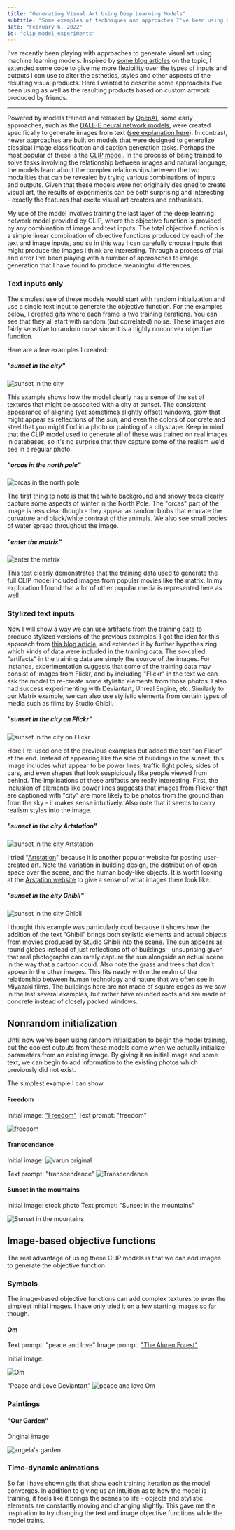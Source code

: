 ```yaml
---
title: "Generating Visual Art Using Deep Learning Models"
subtitle: "Some examples of techniques and approaches I've been using to generate visual art using deep learning models."
date: "February 6, 2022"
id: "clip_model_experiments"
---
```


I've recently been playing with approaches to generate visual art using machine learning models. Inspired by [some blog articles](https://ml.berkeley.edu/blog/posts/clip-art/) on the topic, I extended some code to give me more flexibility over the types of inputs and outputs I can use to alter the asthetics, styles and other aspects of the resulting visual products. Here I wanted to describe some approaches I've been using as well as the resulting products based on custom artwork produced by friends.

---

Powered by models trained and released by [OpenAI](https://openai.com/), some early approaches, such as the [DALL-E neural network models](https://openai.com/blog/dall-e/), were created specifically to generate images from text ([see explanation here](https://ml.berkeley.edu/blog/posts/vq-vae/)). In contrast, newer approaches are built on models that were designed to generalize classical image classification and caption generation tasks. Perhaps the most popular of these is the [CLIP model](https://openai.com/blog/clip/). In the process of being trained to solve tasks involving the relationship between images and natural language, the models learn about the complex relationships between the two modalities that can be revealed by trying various combinations of inputs and outputs. Given that these models were not originally designed to create visual art, the results of experiments can be both surprising and interesting - exactly the features that excite visual art creators and enthusiasts. 

My use of the model involves training the last layer of the deep learning network model provided by CLIP, where the objective function is provided by any combination of image and text inputs. The total objective function is a simple linear combination of objective functions produced by each of the text and image inputs, and so in this way I can carefully choose inputs that might produce the images I think are interesting. Through a process of trial and error I've been playing with a number of approaches to image generation that I have found to produce meaningful differences.


### Text inputs only

The simplest use of these models would start with random initialization and use a single text input to generate the objective function. For the examples below, I created gifs where each frame is two training iterations. You can see that they all start with random (but correlated) noise. These images are fairly sensitive to random noise since it is a highly nonconvex objective function.

Here are a few examples I created:

##### "sunset in the city"

![sunset in the city](https://storage.googleapis.com/public_data_09324832787/mlart/text_only03-None-im-text0%3Dsunset_in_the_city-0_final.gif)

This example shows how the model clearly has a sense of the set of textures that might be associted with a city at sunset. The consistent appearance of aligning (yet sometimes slightly offset) windows, glow that might appear as reflections of the sun, and even the colors of concrete and steel that you might find in a photo or painting of a cityscape. Keep in mind that the CLIP model used to generate all of these was trained on real images in databases, so it's no surprise that they capture some of the realism we'd see in a regular photo.


##### "orcas in the north pole"

![orcas in the north pole](https://storage.googleapis.com/public_data_09324832787/mlart/text_only03-None-im-text0%3Dorcas_in_the_north_pole-4_final.gif)

The first thing to note is that the white background and snowy trees clearly capture some aspects of winter in the North Pole. The "orcas" part of the image is less clear though - they appear as random blobs that emulate the curvature and black/white contrast of the animals. We also see small bodies of water spread throughout the image.


##### "enter the matrix"

![enter the matrix](https://storage.googleapis.com/public_data_09324832787/mlart/text_only03-None-im-text0%3Denter_the_matrix-1_final.gif)

This test clearly demonstrates that the training data used to generate the full CLIP model included images from popular movies like the matrix. In my exploration I found that a lot of other popular media is represented here as well.

### Stylized text inputs

Now I will show a way we can use artifacts from the training data to produce stylized versions of the previous examples. I got the idea for this approach from [this blog article](https://ml.berkeley.edu/blog/posts/clip-art/), and extended it by further hypothesizing which kinds of data were included in the training data. The so-called "artifacts" in the training data are simply the source of the images. For instance, experimentation suggests that some of the training data may consist of images from Flickr, and by including "Flickr" in the text we can ask the model to re-create some stylistic elements from those photos. I also had success experimenting with Deviantart, Unreal Engine, etc. Similarly to our Matrix example, we can also use stylistic elements from certain types of media such as films by Studio Ghibli.

##### "sunset in the city on Flickr"

![sunset in the city on Flickr](https://storage.googleapis.com/public_data_09324832787/mlart/stylized02-None-im-text0%3Dsunset_in_the_city_on_Flickr-1_final.gif)

Here I re-used one of the previous examples but added the text "on Flickr" at the end. Instead of appearing like the side of buildings in the sunset, this image includes what appear to be power lines, traffic light poles, sides of cars, and even shapes that look suspiciously like people viewed from behind. The implications of these artifacts are really interesting. First, the inclusion of elements like power lines suggests that images from Flicker that are captioned with "city" are more likely to be photos from the ground than from the sky - it makes sense intuitively. Also note that it seems to carry realism styles into the image.


##### "sunset in the city Artstation"

![sunset in the city Artstation](https://storage.googleapis.com/public_data_09324832787/mlart/stylized03-None-im-text0%3Dsunset_in_the_city_Artstation-0_final.gif)

I tried "[Artstation](https://www.artstation.com)" because it is another popular website for posting user-created art. Note tha variation in building design, the distribution of open space over the scene, and the human body-like objects. It is worth looking at the [Arstation website](https://www.artstation.com) to give a sense of what images there look like.


##### "sunset in the city Ghibli"

![sunset in the city Ghibli](https://storage.googleapis.com/public_data_09324832787/mlart/stylized03-None-im-text0%3Dsunset_in_the_city_Ghibli-1_final.gif)


I thought this example was particularly cool because it shows how the addition of the text "Ghibli" brings both stylistic elements and actual objects from movies produced by Studio Ghibli into the scene. The sun appears as round globes instead of just reflections off of buildings - unsuprising given that real photographs can rarely capture the sun alongside an actual scene in the way that a cartoon could. Also note the grass and trees that don't appear in the other images. This fits neatly within the realm of the relationship between human technology and nature that we often see in Miyazaki films. The buildings here are not made of square edges as we saw in the last several examples, but rather have rounded roofs and are made of concrete instead of closely packed windows.

## Nonrandom initialization

Until now we've been using random initialization to begin the model training, but the coolest outputs from these models come when we actually initialize parameters from an existing image. By giving it an initial image and some text, we can begin to add information to the existing photos which previously did not exist.

The simplest example I can show

#### Freedom
Initial image: ["Freedom"](https://storage.googleapis.com/public_data_09324832787/mlart/kiersten_freedom_painting_cropped.jpeg)
Text prompt: "freedom"

![freedom](https://storage.googleapis.com/public_data_09324832787/mlart/freedom1.gif)

#### Transcendance

Initial image:
![varun original](https://storage.googleapis.com/public_data_09324832787/mlart/varun_painting_1.jpeg)

Text prompt: "transcendance"
![Transcendance](https://storage.googleapis.com/public_data_09324832787/mlart/varun1.gif)


#### Sunset in the mountains
Initial image: stock photo
Text prompt: "Sunset in the mountains"

![Sunset in the mountains](https://storage.googleapis.com/public_data_09324832787/mlart/sunset1.gif)


## Image-based objective functions

The real advantage of using these CLIP models is that we can add images to generate the objective function.

### Symbols

The image-based objective functions can add complex textures to even the simplest initial images. I have only tried it on a few starting images so far though.

#### Om
Text prompt: "peace and love"
Image prompt: ["The Aluren Forest"](https://www.artstation.com/artwork/mDWZxY)

Initial image:

![Om](https://storage.googleapis.com/public_data_09324832787/mlart/Aum_Om_black.png)

"Peace and Love Deviantart"
![peace and love Om](https://storage.googleapis.com/public_data_09324832787/mlart/peace_and_love_deviantart_step0.05_0_final.png)


### Paintings

#### "Our Garden"

Original image:

![angela's garden](https://storage.googleapis.com/public_data_09324832787/mlart/angela_garden1.jpg)




### Time-dynamic animations

So far I have shown gifs that show each training iteration as the model converges. In addition to giving us an intuition as to how the model is training, it feels like it brings the scenes to life - objects and stylistic elements are constantly moving and changing slightly. This gave me the inspiration to try changing the text and image objective functions while the model trains.



